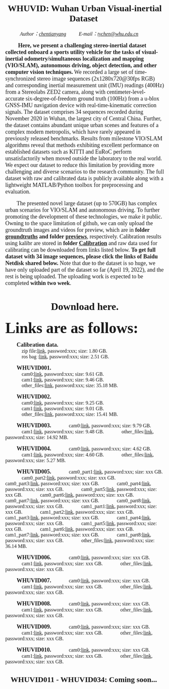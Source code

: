 # <center><font face="Times New Roman"> WHUVID: Wuhan Urban Visual-inertial Dataset </font></center>

*<center><font face="Times New Roman" size = 3> Author：[chentianyang](https://github.com/chentianyangWHU) &emsp;&emsp; E-mail：tychen@whu.edu.cn &emsp;&emsp; </center>*

&emsp; &emsp;<font face="Times New Roman" size = 4> **Here, we present a challenging stereo-inertial dataset collected onboard a sports utility vehicle for the tasks of visual-inertial odometry/simultaneous localization and mapping (VIO/SLAM), autonomous driving, object detection, and other computer vision techniques.** We recorded a large set of time-synchronized stereo image sequences (2x1280x720@30fps RGB) and corresponding inertial measurement unit (IMU) readings (400Hz) from a Stereolabs ZED2 camera, along with centimeter-level-accurate six-degree-of-freedom ground truth (100Hz) from a u-blox GNSS-IMU navigation device with real-time-kinematic correction signals. The dataset comprises 34 sequences recorded during November 2020 in Wuhan, the largest city of Central China. Further, the dataset contains abundant unique urban scenes and features of a complex modern metropolis, which have rarely appeared in previously released benchmarks. Results from milestone VIO/SLAM algorithms reveal that methods exhibiting excellent performance on established datasets such as KITTI and EuRoC perform unsatisfactorily when moved outside the laboratory to the real world. We expect our dataset to reduce this limitation by providing more challenging and diverse scenarios to the research community. The full dataset with raw and calibrated data is publicly available along with a lightweight MATLAB/Python toolbox for preprocessing and evaluation.</font>

&emsp;&emsp; <font face="Times New Roman" size = 4>The presented novel large dataset (up to 570GB) has complex urban scenarios for VIO/SLAM and autonomous driving. To further promoting the development of these technologies, we make it public. Owning to the space limitation of github, we can only upload the groundtruth images and videos for preview, which are in **folder [groundtruths](https://github.com/chentianyangWHU/WHUVID/groundtruths) and folder [previews](https://github.com/chentianyangWHU/WHUVID/previews)**, respectively. Calibration results using kalibr are stored in **folder [Calibration](https://github.com/chentianyangWHU/WHUVID/Calibration)** and raw data used for calibrating can be downloaded from links listed below. **To get full dataset with 34 image sequences, please click the links of Baidu Netdisk shared below.** Note that due to the dataset is so huge, we have only uploaded part of the dataset so far (April 19, 2022), and the rest is being uploaded. The uploading work is expected to be completed **within two week**.</font>

  
# <center><font face="Times New Roman"> Download here.</font></center>
<font face="Times New Roman" size = 8>**Links are as follows:**</font>  
  
&emsp;&emsp; <font face="Times New Roman" size = 4>**Calibration data.**</font>  
  &emsp;&emsp;&emsp; <font face="Times New Roman" size = 3>zip file:[link](), password:xxx; size: 1.80 GB.</font>  
  &emsp;&emsp;&emsp; <font face="Times New Roman" size = 3>ros bag :[link](), password:xxx; size: 2.51 GB.</font>

&emsp;&emsp; <font face="Times New Roman" size = 4>**WHUVID001.**</font>  
  &emsp;&emsp;&emsp; <font face="Times New Roman" size = 3>cam0:[link](), password:xxx; size: 9.61 GB.</font>  
  &emsp;&emsp;&emsp; <font face="Times New Roman" size = 3>cam1:[link](), password:xxx; size: 9.46 GB.</font>  
  &emsp;&emsp;&emsp; <font face="Times New Roman" size = 3>other_files:[link](), password:xxx; size: 35.18 MB.</font>

&emsp;&emsp; <font face="Times New Roman" size = 4>**WHUVID002.**</font>  
  &emsp;&emsp;&emsp; <font face="Times New Roman" size = 3>cam0:[link](), password:xxx; size: 9.25 GB.</font>  
  &emsp;&emsp;&emsp; <font face="Times New Roman" size = 3>cam1:[link](), password:xxx; size: 9.01 GB.</font>  
  &emsp;&emsp;&emsp; <font face="Times New Roman" size = 3>other_files:[link](), password:xxx; size: 15.41 MB.</font>

&emsp;&emsp; <font face="Times New Roman" size = 4>**WHUVID003.**</font>
  &emsp;&emsp;&emsp; <font face="Times New Roman" size = 3>cam0:[link](), password:xxx; size: 9.79 GB.</font>
  &emsp;&emsp;&emsp; <font face="Times New Roman" size = 3>cam1:[link](), password:xxx; size: 9.48 GB.</font>
  &emsp;&emsp;&emsp; <font face="Times New Roman" size = 3>other_files:[link](), password:xxx; size: 14.92 MB.</font>

&emsp;&emsp; <font face="Times New Roman" size = 4>**WHUVID004.**</font>
  &emsp;&emsp;&emsp; <font face="Times New Roman" size = 3>cam0:[link](), password:xxx; size: 4.62 GB.</font>
  &emsp;&emsp;&emsp; <font face="Times New Roman" size = 3>cam1:[link](), password:xxx; size: 4.60 GB.</font>
  &emsp;&emsp;&emsp; <font face="Times New Roman" size = 3>other_files:[link](), password:xxx; size: 5.27 MB.</font>

&emsp;&emsp; <font face="Times New Roman" size = 4>**WHUVID005.**</font>
  &emsp;&emsp;&emsp; <font face="Times New Roman" size = 3>cam0_part1:[link](), password:xxx; size: xxx GB.</font>
  &emsp;&emsp;&emsp; <font face="Times New Roman" size = 3>cam0_part2:[link](), password:xxx; size: xxx GB.</font>
  &emsp;&emsp;&emsp; <font face="Times New Roman" size = 3>cam0_part3:[link](), password:xxx; size: xxx GB.</font>
  &emsp;&emsp;&emsp; <font face="Times New Roman" size = 3>cam0_part4:[link](), password:xxx; size: xxx GB.</font>
  &emsp;&emsp;&emsp; <font face="Times New Roman" size = 3>cam0_part5:[link](), password:xxx; size: xxx GB.</font>
  &emsp;&emsp;&emsp; <font face="Times New Roman" size = 3>cam0_part6:[link](), password:xxx; size: xxx GB.</font>
  &emsp;&emsp;&emsp; <font face="Times New Roman" size = 3>cam0_part7:[link](), password:xxx; size: xxx GB.</font>
  &emsp;&emsp;&emsp; <font face="Times New Roman" size = 3>cam0_part8:[link](), password:xxx; size: xxx GB.</font>
  &emsp;&emsp;&emsp; <font face="Times New Roman" size = 3>cam1_part1:[link](), password:xxx; size: xxx GB.</font>
  &emsp;&emsp;&emsp; <font face="Times New Roman" size = 3>cam1_part2:[link](), password:xxx; size: xxx GB.</font>
  &emsp;&emsp;&emsp; <font face="Times New Roman" size = 3>cam1_part3:[link](), password:xxx; size: xxx GB.</font>
  &emsp;&emsp;&emsp; <font face="Times New Roman" size = 3>cam1_part4:[link](), password:xxx; size: xxx GB.</font>
  &emsp;&emsp;&emsp; <font face="Times New Roman" size = 3>cam1_part5:[link](), password:xxx; size: xxx GB.</font>
  &emsp;&emsp;&emsp; <font face="Times New Roman" size = 3>cam1_part6:[link](), password:xxx; size: xxx GB.</font>
  &emsp;&emsp;&emsp; <font face="Times New Roman" size = 3>cam1_part7:[link](), password:xxx; size: xxx GB.</font>
  &emsp;&emsp;&emsp; <font face="Times New Roman" size = 3>cam1_part8:[link](), password:xxx; size: xxx GB.</font>
  &emsp;&emsp;&emsp; <font face="Times New Roman" size = 3>other_files:[link](), password:xxx; size: 36.14 MB.</font>

&emsp;&emsp; <font face="Times New Roman" size = 4>**WHUVID006.**</font>
  &emsp;&emsp;&emsp; <font face="Times New Roman" size = 3>cam0:[link](), password:xxx; size: xxx GB.</font>
  &emsp;&emsp;&emsp; <font face="Times New Roman" size = 3>cam1:[link](), password:xxx; size: xxx GB.</font>
  &emsp;&emsp;&emsp; <font face="Times New Roman" size = 3>other_files:[link](), password:xxx; size: xxx GB.</font>

&emsp;&emsp; <font face="Times New Roman" size = 4>**WHUVID007.**</font>
  &emsp;&emsp;&emsp; <font face="Times New Roman" size = 3>cam0:[link](), password:xxx; size: xxx GB.</font>
  &emsp;&emsp;&emsp; <font face="Times New Roman" size = 3>cam1:[link](), password:xxx; size: xxx GB.</font>
  &emsp;&emsp;&emsp; <font face="Times New Roman" size = 3>other_files:[link](), password:xxx; size: xxx GB.</font>

&emsp;&emsp; <font face="Times New Roman" size = 4>**WHUVID008.**</font>
  &emsp;&emsp;&emsp; <font face="Times New Roman" size = 3>cam0:[link](), password:xxx; size: xxx GB.</font>
  &emsp;&emsp;&emsp; <font face="Times New Roman" size = 3>cam1:[link](), password:xxx; size: xxx GB.</font>
  &emsp;&emsp;&emsp; <font face="Times New Roman" size = 3>other_files:[link](), password:xxx; size: xxx GB.</font>

&emsp;&emsp; <font face="Times New Roman" size = 4>**WHUVID009.**</font>
  &emsp;&emsp;&emsp; <font face="Times New Roman" size = 3>cam0:[link](), password:xxx; size: xxx GB.</font>
  &emsp;&emsp;&emsp; <font face="Times New Roman" size = 3>cam1:[link](), password:xxx; size: xxx GB.</font>
  &emsp;&emsp;&emsp; <font face="Times New Roman" size = 3>other_files:[link](), password:xxx; size: xxx GB.</font>

&emsp;&emsp; <font face="Times New Roman" size = 4>**WHUVID010.**</font>
  &emsp;&emsp;&emsp; <font face="Times New Roman" size = 3>cam0:[link](), password:xxx; size: xxx GB.</font>
  &emsp;&emsp;&emsp; <font face="Times New Roman" size = 3>cam1:[link](), password:xxx; size: xxx GB.</font>
  &emsp;&emsp;&emsp; <font face="Times New Roman" size = 3>other_files:[link](), password:xxx; size: xxx GB.</font>



## <center><font face="Times New Roman"> WHUVID011 - WHUVID034: Coming soon... </font></center>

